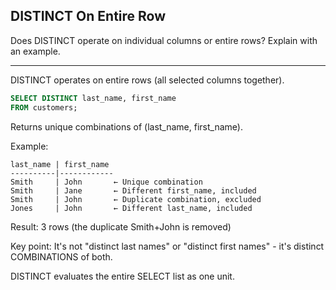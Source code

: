 ## DISTINCT On Entire Row

Does DISTINCT operate on individual columns or entire rows? Explain with an example.

---

DISTINCT operates on entire rows (all selected columns together).

```sql
SELECT DISTINCT last_name, first_name
FROM customers;
```

Returns unique combinations of (last_name, first_name).

Example:
```
last_name | first_name
----------|------------
Smith     | John       ← Unique combination
Smith     | Jane       ← Different first_name, included
Smith     | John       ← Duplicate combination, excluded
Jones     | John       ← Different last_name, included
```

Result: 3 rows (the duplicate Smith+John is removed)

Key point: It's not "distinct last names" or "distinct first names" - it's distinct COMBINATIONS of both.

DISTINCT evaluates the entire SELECT list as one unit.

